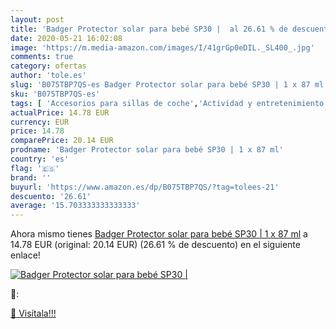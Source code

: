 ```yaml
---
layout: post
title: 'Badger Protector solar para bebé SP30 |  al 26.61 % de descuento'
date: 2020-05-21 16:02:08
image: 'https://m.media-amazon.com/images/I/41grGp0eDIL._SL400_.jpg'
comments: true
category: ofertas
author: 'tole.es'
slug: 'B075TBP7QS-es Badger Protector solar para bebé SP30 | 1 x 87 ml'
sku: 'B075TBP7QS-es'
tags: [ 'Accesorios para sillas de coche','Actividad y entretenimiento','Andadores','Bebé','Espejos para asientos traseros','Higiene y cuidado','Sillas de coche y accesorios','Toallitas húmedas para bebé','Toallitas y accesorios para bebé','bebé', ]
actualPrice: 14.78 EUR
currency: EUR
price: 14.78
comparePrice: 20.14 EUR
prodname: 'Badger Protector solar para bebé SP30 | 1 x 87 ml'
country: 'es'
flag: '🇪🇸'
brand: ''
buyurl: 'https://www.amazon.es/dp/B075TBP7QS/?tag=tolees-21'
descuento: '26.61'
average: '15.703333333333333'
---
```


Ahora mismo tienes [Badger Protector solar para bebé SP30 | 1 x 87 ml](https://www.amazon.es/dp/B075TBP7QS/?tag=tolees-21) a 14.78 EUR (original: 20.14 EUR) (26.61 %  de descuento) en el siguiente enlace!

[![Badger Protector solar para bebé SP30 | ](https://m.media-amazon.com/images/I/41grGp0eDIL._SL400_.jpg)](https://www.amazon.es/dp/B075TBP7QS/?tag=tolees-21)

🔎:


[🛒 Visítala!!!](https://www.amazon.es/dp/B075TBP7QS/?tag=tolees-21)
